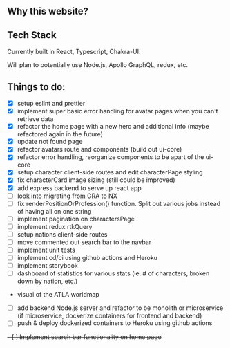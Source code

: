 ## Why this website?

## Tech Stack

Currently built in React, Typescript, Chakra-UI.

Will plan to potentially use Node.js, Apollo GraphQL, redux, etc.

## Things to do:

- [x] setup eslint and prettier
- [x] implement super basic error handling for avatar pages when you can't retrieve data
- [x] refactor the home page with a new hero and additional info (maybe refactored again in the future)
- [x] update not found page
- [x] refactor avatars route and components (build out ui-core)
- [x] refactor error handling, reorganize components to be apart of the ui-core
- [x] setup character client-side routes and edit characterPage styling
- [x] fix characterCard image sizing (still could be improved)
- [x] add express backend to serve up react app
- [ ] look into migrating from CRA to NX
- [ ] fix renderPositionOrProfession() function. Split out various jobs instead of having all on one string
- [ ] implement pagination on charactersPage
- [ ] implement redux rtkQuery
- [ ] setup nations client-side routes
- [ ] move commented out search bar to the navbar
- [ ] implement unit tests
- [ ] implement cd/ci using github actions and Heroku
- [ ] implement storybook
- [ ] dashboard of statistics for various stats (ie. # of characters, broken down by nation, etc.)
- visual of the ATLA worldmap
- [ ] add backend Node.js server and refactor to be monolith or microservice (if microservice, dockerize containers for frontend and backend)
- [ ] push & deploy dockerized containers to Heroku using github actions

~~- [ ] Implement search bar functionality on home page~~
